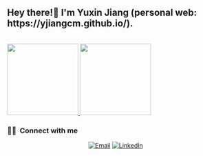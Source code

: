 <h2> Hey there!👋 I'm Yuxin Jiang (personal web: https://yjiangcm.github.io/).</h2>

<br/>

<a href="https://github.com/YJiangcm">
  <img height="165em" src="https://github-readme-stats.vercel.app/api?username=YJiangcm&theme=buefy&show_icons=true" />
  <img height="165em" src="https://github-readme-stats.vercel.app/api/top-langs/?username=YJiangcm&theme=buefy&layout=compact" />
</a>

<br/>

<h3> 🤝🏻 &nbsp;Connect with me </h3>

<p align="center">
<a href="mailto:yjiangcm@connect.ust.hk"><img alt="Email" src="https://img.shields.io/badge/Email-yjiangcm@connect.ust.hk-blue?style=flat-square&logo=gmail"></a>
<a href="http://yjiangcm.github.io"><img alt="LinkedIn" src="https://img.shields.io/badge/Personal%20Web-Yuxin%20Jiang-blue?style=flat-square&logo=github"></a>
</p>
